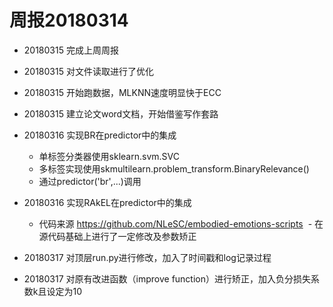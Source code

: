 ﻿# 周报20180314

* 20180315 完成上周周报
* 20180315 对文件读取进行了优化
* 20180315 开始跑数据，MLKNN速度明显快于ECC
* 20180315 建立论文word文档，开始借鉴写作套路

* 20180316 实现BR在predictor中的集成
  - 单标签分类器使用sklearn.svm.SVC
  - 多标签实现使用skmultilearn.problem_transform.BinaryRelevance()
  - 通过predictor('br',...)调用
* 20180316 实现RAkEL在predictor中的集成
  - 代码来源 https://github.com/NLeSC/embodied-emotions-scripts
  - 在源代码基础上进行了一定修改及参数矫正

* 20180317 对顶层run.py进行修改，加入了时间戳和log记录过程
* 20180317 对原有改进函数（improve function）进行矫正，加入负分损失系数k且设定为10
